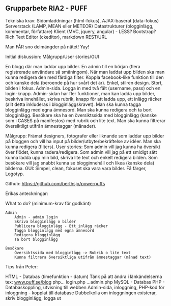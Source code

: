 Grupparbete RIA2 -  PUFF
--------------------------

Tekniska krav:
	Sidomladdningar (html-fokus), AJAX-baserat (data-fokus)
	Serverstack (LAMP, MEAN eller METEOR)
	Datastrukturer (blogginlägg, kommentar, författare)
	Klient (MVC, jquery, angular) - LESS? Bootstrap? Rich Text Editor (ckeditor), markdown
	REST/URL

Man FÅR sno delmängder på nätet! Yay!

Initial diskussion: Målgrupp/User stories/GUI

En blogg där man laddar upp bilder. En admin till en början (flera registrerade användare så småningom).
När man laddat upp bilden ska man kunna redigera den med färdiga filter.
Koppla facebook-like funktion till den och kanske dela (beroende på hur svårt det är).
Enkel, stilren design. Stort, bilden i fokus.
Admin-sida. Logga in med två fält (username, pass) och en login-knapp.
Admin-sidan har fler funktioner, man kan ladda upp bilder, beskriva innehållet, skriva rubrik, knapp för att ladda upp, ett inlägg räcker (allt detta inkluderas i blogginläggskravet). Man ska kunna tagga blogginlägg med egna ämnesord. Man ska kunna redigera och ta bort blogginlägg.
Besökare ska ha en översiktssida med blogginlägg (kanske som i CASES på manifestos) med rubrik och lite text. Man ska kunna filtrerar översiktligt utifrån ämnestaggar (månader).

Målgrupp: Främst designers, fotografer eller liknande som laddar upp bilder på bloggen och vill ha input på bilder/utbyte/bekräftelse av idéer. Man ska kunna redigera (filters).
User stories: Som admin vill jag kunna ha översikt över flödet, kunna radera/redigera. Som admin vill jag på ett smidigt sätt kunna ladda upp min bild, skriva lite text och enkelt redigera bilden. Som besökare vill jag snabbt kunna se blogginnehåll och likea (kanske dela) bilderna. 
GUI: Simpel, clean, fokuset ska vara vara bilder. Få färger, Logotyp.


Github: https://github.com/berthsjo/powerpuffs


Erikas anteckningar:

What to do? (minimum-krav för godkänt)

	Admin
		Admin - admin login
		Skriva blogginlägg o bilder
		Publicera blogginlägg - Ett inlägg räcker
		Tagga blogginlägg med egna ämnesord
		Redigera blogginlägg
		Ta bort blogginlägg

	Besökare
		Översiktssida med blogginlägg -> Rubrik o lite text
		Kunna filtrera översiktliga utifrån ämnestaggar (månad text)


Tips från Peter:

HTML - Databas (timefunktion - datum)
Tänk på att ändra i länkändelserna tex: www.puff.se/blog php… login.php …admin.php
MySQL - Databas
PHP - Databaskoppling, utvisning till webben
Admin-sida, inloggning, PHP-kod för inloggning - kopplat till database
Dubbelkolla om inloggningen existerar, skriv blogginlägg, logga ut